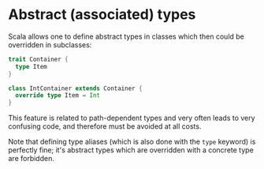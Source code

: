 # Abstract (associated) types

Scala allows one to define abstract types in classes which then could be overridden in subclasses:

```scala
trait Container {
  type Item
}

class IntContainer extends Container {
  override type Item = Int
}
```

This feature is related to path-dependent types and very often leads to very confusing code, and therefore must be avoided at all costs.

Note that defining type aliases (which is also done with the `type` keyword) is perfectly fine; it's abstract types which are overridden with a concrete type are forbidden.
